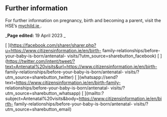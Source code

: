 ##  Further information

For further information on pregnancy, birth and becoming a parent, visit the
HSE’s [ mychild.ie ](https://www2.hse.ie/my-child/) .

_**Page edited:** 19 April 2023 _

[
](https://facebook.com/sharer/sharer.php?u=https://www.citizensinformation.ie/en/birth-
family-relationships/before-your-baby-is-born/antenatal-
visits/?utm_source=sharebutton_facebook) [
](https://twitter.com/intent/tweet/?text=Antenatal%20visits&url=https://www.citizensinformation.ie/en/birth-
family-relationships/before-your-baby-is-born/antenatal-
visits/?utm_source=sharebutton_twitter) [
](whatsapp://send?text=https://www.citizensinformation.ie/en/birth-family-
relationships/before-your-baby-is-born/antenatal-
visits/?utm_source=sharebutton_whatsapp) [
](mailto:?subject=Antenatal%20visits&body=https://www.citizensinformation.ie/en/birth-
family-relationships/before-your-baby-is-born/antenatal-
visits/?utm_source=sharebutton_email) [ ](javascript:void\(0\))
